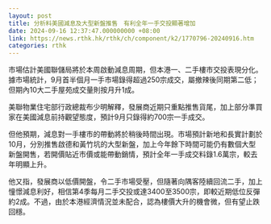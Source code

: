```yaml
---
layout: post
title: 分析料美國減息及大型新盤推售　有利全年一手交投顯著增加
date: 2024-09-16 12:37:47.000000000 +08:00
link: https://news.rthk.hk/rthk/ch/component/k2/1770796-20240916.htm
categories: rthk
---
```


市場估計美國聯儲局將於本周啟動減息周期，但本港一、二手樓市交投表現分化。據市場統計，9月首半個月一手市場錄得超過250宗成交，屬撤辣後同期第二低；但期內10大二手屋苑成交量則按月升1成。

美聯物業住宅部行政總裁布少明解釋，發展商近期只重點推售貨尾，加上部分準買家在美國減息前持觀望態度，預計9月只錄得約700宗一手成交。

但他預期，減息對一手樓市的帶動將於稍後時間出現。市場預計新地和長實計劃於10月，分別推售啟德和黃竹坑的大型新盤，加上今年餘下時間可能仍有數個大型新盤開售，若開價貼近市價或能帶動銷情，預計全年一手成交料錄1.6萬宗，較去年明顯上升。

他又指，發展商以低價開盤，令二手市場受壓，但隨著向隅客陸續回流二手，加上憧憬減息利好，相信第4季每月二手交投或達3400至3500宗，即較近期低位反彈約2成。不過，由於本港經濟情況並未配合，認為樓價大升的機會微，但有望止跌回穩。
